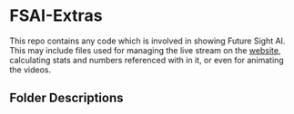 # FSAI-Extras
This repo contains any code which is involved in showing Future Sight AI. This may include files used for managing the live stream on the [website](https://pokemonbattlepredictor.com/FSAI), calculating stats and numbers referenced with in it, or even for animating the videos.

## Folder Descriptions

